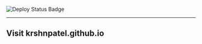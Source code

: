 ![Deploy Status Badge](https://github.com/krshnpatel/krshnpatel.github.io/workflows/Deploy/badge.svg)

---

## Visit krshnpatel.github.io
